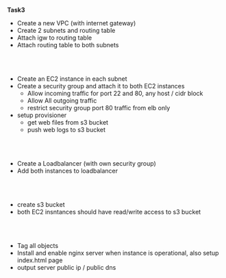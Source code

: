 **Task3**

- Create a new VPC (with internet gateway)
- Create 2 subnets and routing table
- Attach igw to routing table
- Attach routing table to both subnets 

<br/><br/>
- Create an EC2 instance in each subnet
- Create a security group and attach it to both EC2 instances
  - Allow incoming traffic for port 22 and 80, any host / cidr block
  - Allow All outgoing traffic
  - restrict security group port 80 traffic from elb only
- setup provisioner
  - get web files from s3 bucket
  - push web logs to s3 bucket
  
<br/><br/>
- Create a Loadbalancer (with own security group)
- Add both instances to loadbalancer

<br/><br/>
- create s3 bucket
- both EC2 insntances should have read/write access to s3 bucket

<br/><br/>
- Tag all objects
- Install and enable nginx server when instance is operational, also setup index.html page
- output server public ip / public dns
